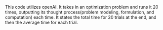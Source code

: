This code utilizes openAI. It takes in an optimization problem and runs it 20 times, outputting its thought process(problem modeling, formulation, and computation) each time. 
It states the total time for 20 trials at the end, and then the average time for each trial.

